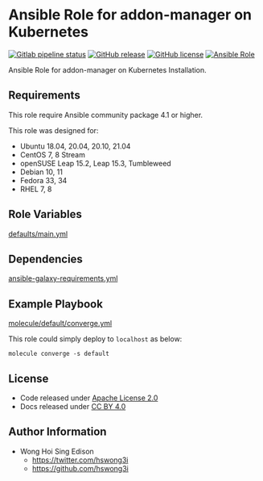 # Ansible Role for addon-manager on Kubernetes

[![Gitlab pipeline status](https://img.shields.io/gitlab/pipeline/alvistack/ansible-role-kubernetes_addon_manager/master)](https://gitlab.com/alvistack/ansible-role-kubernetes_addon_manager/-/pipelines)
[![GitHub release](https://img.shields.io/github/release/alvistack/ansible-role-kubernetes_addon_manager.svg)](https://github.com/alvistack/ansible-role-kubernetes_addon_manager/releases)
[![GitHub license](https://img.shields.io/github/license/alvistack/ansible-role-kubernetes_addon_manager.svg)](https://github.com/alvistack/ansible-role-kubernetes_addon_manager/blob/master/LICENSE)
[![Ansible Role](https://img.shields.io/badge/galaxy-alvistack.kubernetes_addon_manager-blue.svg)](https://galaxy.ansible.com/alvistack/kubernetes_addon_manager)

Ansible Role for addon-manager on Kubernetes Installation.

## Requirements

This role require Ansible community package 4.1 or higher.

This role was designed for:

  - Ubuntu 18.04, 20.04, 20.10, 21.04
  - CentOS 7, 8 Stream
  - openSUSE Leap 15.2, Leap 15.3, Tumbleweed
  - Debian 10, 11
  - Fedora 33, 34
  - RHEL 7, 8

## Role Variables

[defaults/main.yml](defaults/main.yml)

## Dependencies

[ansible-galaxy-requirements.yml](ansible-galaxy-requirements.yml)

## Example Playbook

[molecule/default/converge.yml](molecule/default/converge.yml)

This role could simply deploy to `localhost` as below:

    molecule converge -s default

## License

  - Code released under [Apache License 2.0](LICENSE)
  - Docs released under [CC BY 4.0](http://creativecommons.org/licenses/by/4.0/)

## Author Information

  - Wong Hoi Sing Edison
      - <https://twitter.com/hswong3i>
      - <https://github.com/hswong3i>
